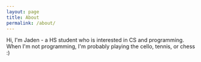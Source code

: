 ```yaml
---
layout: page
title: About
permalink: /about/
---
```


Hi, I'm Jaden - a HS student who is interested in CS and programming.  When I'm not programming, I'm probably playing the cello, tennis, or chess :)
